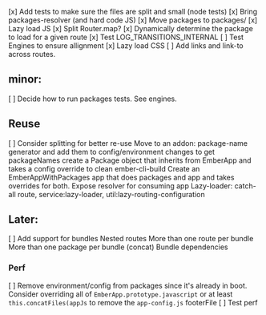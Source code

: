 [x] Add tests to make sure the files are split and small (node tests)
[x] Bring packages-resolver (and hard code JS)
[x] Move packages to packages/
[x] Lazy load JS
  [x] Split Router.map?
  [x] Dynamically determine the package to load for a given route
  [x] Test LOG_TRANSITIONS_INTERNAL
  [ ] Test Engines to ensure allignment
[x] Lazy load CSS
[ ] Add links and link-to across routes.

## minor:
[ ] Decide how to run packages tests. See engines.

## Reuse

[ ] Consider splitting for better re-use
  Move to an addon:
    package-name generator and add them to config/environment changes to get packageNames
    create a Package object that inherits from EmberApp and takes a config override to clean ember-cli-build
    Create an EmberAppWithPackages app that does packages and app and takes overrides for both.
    Expose resolver for consuming app
    Lazy-loader: catch-all route, service:lazy-loader, util:lazy-routing-configuration

## Later:

[ ] Add support for bundles
  Nested routes
  More than one route per bundle
  More than one package per bundle (concat)
  Bundle dependencies

### Perf

[ ] Remove environment/config from packages since it's already in boot.
  Consider overriding all of  `EmberApp.prototype.javascript` or at least `this.concatFiles(appJs` to remove the `app-config.js` footerFile
[ ] Test perf
